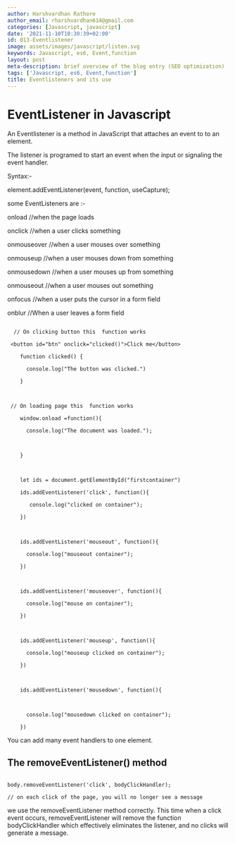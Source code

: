 ```yaml
---
author: Harshvardhan Rathore
author_email: rharshvardhan614@gmail.com
categories: [Javascript, javascript]
date: '2021-11-10T10:30:39+02:00'
id: 013-Eventlistener
image: assets/images/javascript/listen.svg
keywords: Javascript, es6, Event,function
layout: post
meta-description: brief overview of the blog entry (SEO optimization)
tags: ['Javascript, es6, Event,function']
title: Eventlisteners and its use
---
```




# EventListener in Javascript

An Eventlistener is a method in JavaScript that attaches an event to to an element.

The listener is programed to start an event when the input or signaling the event handler.



Syntax:-

element.addEventListener(event, function, useCapture);



some EventListeners are :-

onload //when the page loads

onclick //when a user clicks something

onmouseover //when a user mouses over something

onmouseup //when a user mouses down from something

onmousedown //when a user mouses up from something

onmouseout //when a user mouses out something

onfocus //when a user puts the cursor in a form field

onblur //When a user leaves a form field







```Events in javascript  

  // On clicking button this  function works

 <button id="btn" onclick="clicked()">Click me</button>

    function clicked() {

      console.log("The button was clicked.")

    }



 // On loading page this  function works

    window.onload =function(){

      console.log("The document was loaded.");



    }



    let ids = document.getElementById("firstcontainer")

    ids.addEventListener('click', function(){

       console.log("clicked on container");

    })



    ids.addEventListener('mouseout', function(){

      console.log("mouseout container");

    })



    ids.addEventListener('mouseover', function(){

      console.log("mouse on container");

    })



    ids.addEventListener('mouseup', function(){

      console.log("mouseup clicked on container");

    })



    ids.addEventListener('mousedown', function(){



      console.log("mousedown clicked on container");

    })

```



You can add many event handlers to one element.



## The removeEventListener() method



```

body.removeEventListener('click', bodyClickHandler);

// on each click of the page, you will no longer see a message

```

we use the removeEventListener method correctly. This time when a click event occurs, removeEventListener will remove the function bodyClickHandler which effectively eliminates the listener, and no clicks will generate a message.
